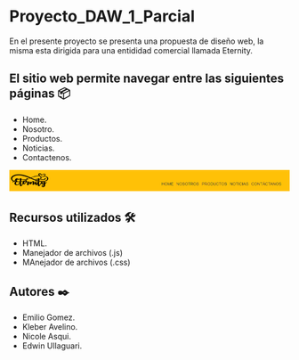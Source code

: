 # Proyecto_DAW_1_Parcial
En el presente proyecto se presenta una propuesta de diseño web, la misma esta dirigida para una entididad comercial llamada Eternity.
## El sitio web permite navegar entre las siguientes páginas 📦
* Home.
* Nosotro.
* Productos.
* Noticias.
* Contactenos.

![Screenshot](img.png)
## Recursos utilizados 🛠️
* HTML.
* Manejador de archivos (.js)
* MAnejador de archivos (.css)

## Autores ✒️
* Emilio Gomez.
* Kleber Avelino.
* Nicole Asqui.
* Edwin Ullaguari.
